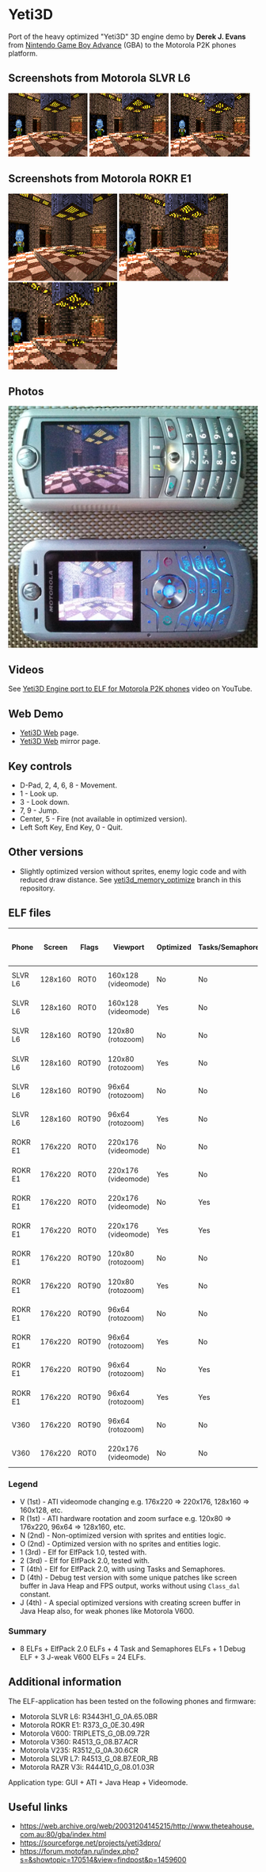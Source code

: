 Yeti3D
======

Port of the heavy optimized "Yeti3D" 3D engine demo by **Derek J. Evans** from [Nintendo Game Boy Advance](https://en.wikipedia.org/wiki/Game_Boy_Advance) (GBA) to the Motorola P2K phones platform.

## Screenshots from Motorola SLVR L6

![Screenshot of Yeti3D from Motorola L6 1](../images/Screenshot_Yeti3D_L6_1.png) ![Screenshot of Yeti3D from Motorola L6 2](../images/Screenshot_Yeti3D_L6_2.png) ![Screenshot of Yeti3D from Motorola L6 3](../images/Screenshot_Yeti3D_L6_3.png)

## Screenshots from Motorola ROKR E1

![Screenshot of Yeti3D from Motorola E1 1](../images/Screenshot_Yeti3D_E1_1.png) ![Screenshot of Yeti3D from Motorola E1 2](../images/Screenshot_Yeti3D_E1_2.png) ![Screenshot of Yeti3D from Motorola E1 3](../images/Screenshot_Yeti3D_E1_3.png)

## Photos

![Photo of Yeti3D on Motorola L6 and Motorola E1](../images/Photo_Yeti3D_L6_E1_1.jpg)

## Videos

See [Yeti3D Engine port to ELF for Motorola P2K phones](https://www.youtube.com/watch?v=HqgMxK00QFg) video on YouTube.

## Web Demo

* [Yeti3D Web](https://lab.exlmoto.ru/y3d/) page.
* [Yeti3D Web](https://exlmotodev.github.io/y3d/) mirror page.

## Key controls

* D-Pad, 2, 4, 6, 8 - Movement.
* 1 - Look up.
* 3 - Look down.
* 7, 9 - Jump.
* Center, 5 - Fire (not available in optimized version).
* Left Soft Key, End Key, 0 - Quit.

## Other versions

* Slightly optimized version without sprites, enemy logic code and with reduced draw distance. See [yeti3d_memory_optimize](https://github.com/EXL/P2kElfs/tree/yeti3d_memory_optimize) branch in this repository.

## ELF files

| Phone   | Screen  | Flags | Viewport            | Optimized | Tasks/Semaphores | Fixed FPS  | FPS (avg, min-max) | ELF filename         |
| ---     | ---     | ---   | ---                 | ---       | ---              | ---        | ---                | ---                  |
| SLVR L6 | 128x160 | ROT0  | 160x128 (videomode) | No        | No               | 30.0       | 5.58, 5.4-5.7      | Y3D_VN1_128x160.elf  |
| SLVR L6 | 128x160 | ROT0  | 160x128 (videomode) | Yes       | No               | 30.0       | 5.64, 5.5-5.7      | Y3D_VO1_128x160.elf  |
| SLVR L6 | 128x160 | ROT90 | 120x80 (rotozoom)   | No        | No               | 30.0       | 8.20, 7.8-8.5      | Y3D_RN1_120x80.elf   |
| SLVR L6 | 128x160 | ROT90 | 120x80 (rotozoom)   | Yes       | No               | 30.0       | 8.23, 7.8-8.6      | Y3D_RO1_120x80.elf   |
| SLVR L6 | 128x160 | ROT90 | 96x64 (rotozoom)    | No        | No               | 30.0       | 10.15, 9.9-10.4    | Y3D_RN1_96x64.elf    |
| SLVR L6 | 128x160 | ROT90 | 96x64 (rotozoom)    | Yes       | No               | 30.0       | 10.18, 9.3-10.5    | Y3D_RO1_96x64.elf    |
| ROKR E1 | 176x220 | ROT0  | 220x176 (videomode) | No        | No               | 30.0       | 3.74, 3.4-4.0      | Y3D_VN1_176x220.elf  |
| ROKR E1 | 176x220 | ROT0  | 220x176 (videomode) | Yes       | No               | 30.0       | 3.91  3.7-4.0      | Y3D_VO1_176x220.elf  |
| ROKR E1 | 176x220 | ROT0  | 220x176 (videomode) | No        | Yes              | 1000.0     | 2.83, 3.0-2.7      | Y3D_VN2T_176x220.elf |
| ROKR E1 | 176x220 | ROT0  | 220x176 (videomode) | Yes       | Yes              | 1000.0     | 2.83, 3.0-2.8      | Y3D_VO2T_176x220.elf |
| ROKR E1 | 176x220 | ROT90 | 120x80 (rotozoom)   | No        | No               | 30.0       | 8.40, 7.4-8.6      | Y3D_RN1_120x80.elf   |
| ROKR E1 | 176x220 | ROT90 | 120x80 (rotozoom)   | Yes       | No               | 30.0       | 8.40, 7.0-8.6      | Y3D_RO1_120x80.elf   |
| ROKR E1 | 176x220 | ROT90 | 96x64 (rotozoom)    | No        | No               | 30.0       | 9.90, 8.5-10.1     | Y3D_RN1_96x64.elf    |
| ROKR E1 | 176x220 | ROT90 | 96x64 (rotozoom)    | Yes       | No               | 30.0       | 11.15, 8.6-12.0    | Y3D_RO1_96x64.elf    |
| ROKR E1 | 176x220 | ROT90 | 96x64 (rotozoom)    | No        | Yes              | 1000.0     | 8.04, 7.5-8.6      | Y3D_RN2T_96x64.elf   |
| ROKR E1 | 176x220 | ROT90 | 96x64 (rotozoom)    | Yes       | Yes              | 1000.0     | 8.12, 7.5-8.6      | Y3D_RO2T_96x64.elf   |
| V360    | 176x220 | ROT90 | 96x64 (rotozoom)    | No        | No               | 30.0       | 9.98, 6.2-12.1     | Y3D_RN1_96x64.elf    |
| V360    | 176x220 | ROT0  | 220x176 (videomode) | No        | No               | 30.0       | 3.64, 2.7-5.0      | Y3D_VN1D_176x220.elf |

### Legend

* V (1st) - ATI videomode changing e.g. 176x220 => 220x176, 128x160 => 160x128, etc.
* R (1st) - ATI hardware rootation and zoom surface e.g. 120x80 => 176x220, 96x64 => 128x160, etc.
* N (2nd) - Non-optimized version with sprites and entities logic.
* O (2nd) - Optimized version with no sprites and entities logic.
* 1 (3rd) - Elf for ElfPack 1.0, tested with.
* 2 (3rd) - Elf for ElfPack 2.0, tested with.
* T (4th) - Elf for ElfPack 2.0, with using Tasks and Semaphores.
* D (4th) - Debug test version with some unique patches like screen buffer in Java Heap and FPS output, works without using `Class_dal` constant.
* J (4th) - A special optimized versions with creating screen buffer in Java Heap also, for weak phones like Motorola V600.

### Summary

* 8 ELFs + ElfPack 2.0 ELFs + 4 Task and Semaphores ELFs + 1 Debug ELF + 3 J-weak V600 ELFs = 24 ELFs.

## Additional information

The ELF-application has been tested on the following phones and firmware:

* Motorola SLVR L6: R3443H1_G_0A.65.0BR
* Motorola ROKR E1: R373_G_0E.30.49R
* Motorola V600: TRIPLETS_G_0B.09.72R
* Motorola V360: R4513_G_08.B7.ACR
* Motorola V235: R3512_G_0A.30.6CR
* Motorola SLVR L7: R4513_G_08.B7.E0R_RB
* Motorola RAZR V3i: R4441D_G_08.01.03R

Application type: GUI + ATI + Java Heap + Videomode.

## Useful links

* https://web.archive.org/web/20031204145215/http://www.theteahouse.com.au:80/gba/index.html
* https://sourceforge.net/projects/yeti3dpro/
* https://forum.motofan.ru/index.php?s=&showtopic=170514&view=findpost&p=1459600
